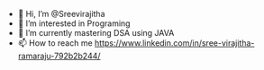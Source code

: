 - 👋 Hi, I’m @Sreevirajitha
- 👀 I’m interested in Programing
- 🌱 I’m currently mastering DSA using JAVA
- 📫 How to reach me https://www.linkedin.com/in/sree-virajitha-ramaraju-792b2b244/

<!---
Sreevirajitha/Sreevirajitha is a ✨ special ✨ repository because its `README.md` (this file) appears on your GitHub profile.
You can click the Preview link to take a look at your changes.
--->
